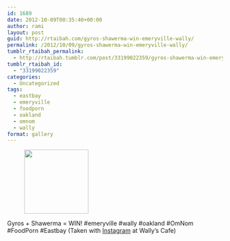 ```yaml
---
id: 1689
date: 2012-10-09T00:35:40+00:00
author: rami
layout: post
guid: http://rtaibah.com/gyros-shawerma-win-emeryville-wally/
permalink: /2012/10/09/gyros-shawerma-win-emeryville-wally/
tumblr_rtaibah_permalink:
  - http://rtaibah.tumblr.com/post/33199022359/gyros-shawerma-win-emeryville-wally
tumblr_rtaibah_id:
  - "33199022359"
categories:
  - Uncategorized
tags:
  - eastbay
  - emeryville
  - foodporn
  - oakland
  - omnom
  - wally
format: gallery
---
```

<div id='gallery-115' class='gallery galleryid-1689 gallery-columns-3 gallery-size-thumbnail'>
  <figure class='gallery-item'> 
  
  <div class='gallery-icon landscape'>
    <a href='http://139.59.20.41/2012/10/09/gyros-shawerma-win-emeryville-wally/attachment/1690/'><img width="150" height="150" src="http://139.59.20.41/wp-content/uploads/2012/10/tumblr_mblobk2EE81qb4qlko1_1280-150x150.jpg" class="attachment-thumbnail size-thumbnail" alt="" srcset="http://139.59.20.41/wp-content/uploads/2012/10/tumblr_mblobk2EE81qb4qlko1_1280-150x150.jpg 150w, http://139.59.20.41/wp-content/uploads/2012/10/tumblr_mblobk2EE81qb4qlko1_1280-300x300.jpg 300w, http://139.59.20.41/wp-content/uploads/2012/10/tumblr_mblobk2EE81qb4qlko1_1280-100x100.jpg 100w, http://139.59.20.41/wp-content/uploads/2012/10/tumblr_mblobk2EE81qb4qlko1_1280.jpg 612w" sizes="100vw" /></a>
  </div></figure>
</div>

Gyros + Shawerma = WIN! #emeryville #wally #oakland #OmNom #FoodPorn #Eastbay (Taken with [Instagram](http://instagram.com) at Wally&#8217;s Cafe)